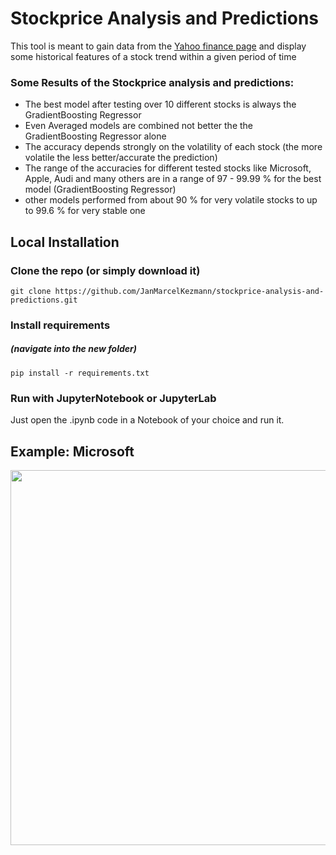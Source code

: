 # Stockprice Analysis and Predictions

<p>This tool is meant to gain data from the <a href="https://finance.yahoo.com">Yahoo finance page</a> and display some historical features of a stock trend within a given period of time</p>

### Some Results of the Stockprice analysis and predictions: 
- The best model after testing over 10 different stocks is always the GradientBoosting Regressor
- Even Averaged models are combined not better the the GradientBoosting Regressor alone
- The accuracy depends strongly on the volatility of each stock (the more volatile the less better/accurate the prediction)
- The range of the accuracies for different tested stocks like Microsoft, Apple, Audi and many others are in a range of 97 - 99.99 % for the best model (GradientBoosting Regressor)
- other models performed from about 90 % for very volatile stocks to up to 99.6 % for very stable one

## Local Installation

### Clone the repo (or simply download it)
```shell
git clone https://github.com/JanMarcelKezmann/stockprice-analysis-and-predictions.git
```

### Install requirements
##### (navigate into the new folder)

```shell
pip install -r requirements.txt
```

### Run with JupyterNotebook or JupyterLab
<p>Just open the .ipynb code in a Notebook of your choice and run it.


## Example: Microsoft
<p align="center">
  <img src="https://user-images.githubusercontent.com/50111329/64119384-0986d600-cd9a-11e9-9e62-d2f7d2822e62.png" width="600px" alt="">
</p>
